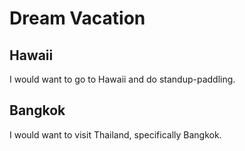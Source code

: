 # Dream Vacation

## Hawaii

I would want to go to Hawaii and do standup-paddling.

## Bangkok

I would want to visit Thailand, specifically Bangkok.
